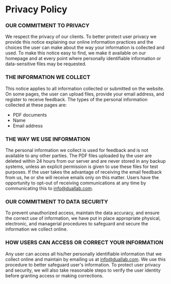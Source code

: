 # Privacy Policy

### OUR COMMITMENT TO PRIVACY
We respect the privacy of our clients. To better protect user privacy we provide this notice explaining our online information practices and the choices the user can make about the way your information is collected and used. To make this notice easy to find, we make it available on our homepage and at every point where personally identifiable information or data-sensitive files may be requested.

### THE INFORMATION WE COLLECT
This notice applies to all information collected or submitted on the website. On some pages, the user can upload files, provide your email address, and register to receive feedback. The types of the personal information collected at these pages are:
- PDF documents
- Name
- Email address

### THE WAY WE USE INFORMATION
The personal information we collect is used for feedback and is not available to any other parties. The PDF files uploaded by the user are deleted within 24 hours from our server and are never stored in any backup systems, unless an explicit permission is given to use these files for test purposes. If the user takes the advantage of receiving the email feedback from us, he or she will receive emails only on this matter. Users have the opportunity to opt-out of receiving communications at any time by communicating this to <info@duallab.com>.

### OUR COMMITMENT TO DATA SECURITY
To prevent unauthorized access, maintain the data accuracy, and ensure the correct use of information, we have put in place appropriate physical, electronic, and managerial procedures to safeguard and secure the information we collect online.

### HOW USERS CAN ACCESS OR CORRECT YOUR INFORMATION
Any user can access all his/her personally identifiable information that we collect online and maintain by emailing us at <info@duallab.com>. We use this procedure to better safeguard user's information. To protect user privacy and security, we will also take reasonable steps to verify the user identity before granting access or making corrections.
